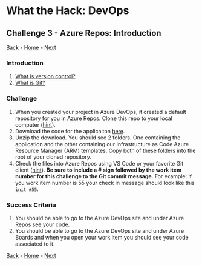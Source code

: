 # What the Hack: DevOps 

## Challenge 3 - Azure Repos: Introduction
[Back](challenge02.md) - [Home](../../readme.md) - [Next](challenge04.md)

### Introduction

1. [What is version control?](https://docs.microsoft.com/en-us/azure/devops/learn/git/what-is-version-control)
2. [What is Git?](https://docs.microsoft.com/en-us/azure/devops/learn/git/what-is-git)

### Challenge

1. When you created your project in Azure DevOps, it created a default repository for you in Azure Repos. Clone this repo to your local computer ([hint](https://code.visualstudio.com/Docs/editor/versioncontrol#_cloning-a-repository)).
2. Download the code for the applicaiton [here](https://minhaskamal.github.io/DownGit/#/home?url=https://github.com/Microsoft/devops-project-samples/tree/master/dotnet/aspnetcore/containerWithTests&fileName=AzureDevOpsWhatTheHack&rootDirectory=AzureDevOpsWhatTheHack).
3. Unzip the download. You should see 2 folders. One containing the application and the other containing our Infrastructure as Code Azure Resource Manager (ARM) templates. Copy both of these folders into the root of your cloned repository. 
4. Check the files into Azure Repos using VS Code or your favorite Git client ([hint](https://docs.microsoft.com/en-us/azure/devops/user-guide/code-with-git?view=azure-devops)). **Be sure to include a # sign followed by the work item number for this challenge to the Git commit message.** For example: if you work item number is 55 your check in message should look like this  `init #55`.



### Success Criteria

1. You should be able to go to the Azure DevOps site and under Azure Repos see your code. 
2. You should be able to go to the Azure DevOps site and under Azure Boards and when you open your work item you should see your code associated to it. 

[Back](challenge02.md) - [Home](../../readme.md) - [Next](challenge04.md)